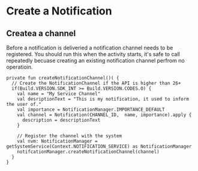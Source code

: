 # Create a Notification

## Createa a channel
Before a notification is deliveried a notification channel needs to be registered. You should run this when the activity starts, it's safe to call repeatedly becuase creating an existing notification channel perfrom no operatioin. 
```
private fun createNotificationChannel()( {
  // Create the NotificationChannel if the API is higher than 26+
  if(Build.VERSION.SDK_INT >= Build.VERSION.CODES.O) {
    val name = "My Service Channel"
    val desriptionText = "This is my notification, it used to inform the user of."
    val importance = NotificationManager.IMPORTANCE_DEFAULT
    val channel = Notification(CHANNEL_ID,  name, importance).apply {
      description = descriptionText
    }
    
    // Register the channel with the system
    val nvm: NotificationManager = getSystemService(Context.NOTIFICATION_SERVICE) as NotificationManager
    notifcationManager.createNotificationChannel(channel)
  }
}
```

